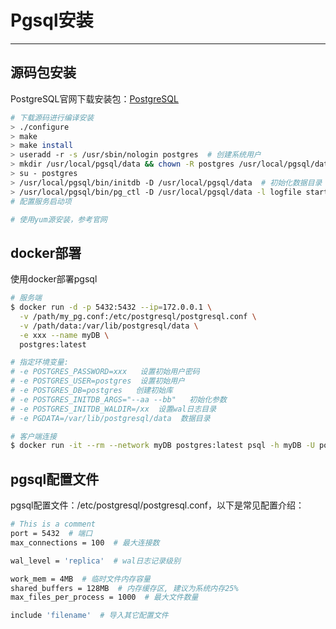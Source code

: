 # Pgsql安装
---

## 源码包安装

PostgreSQL官网下载安装包：[PostgreSQL](https://www.postgresql.org/)

```bash
# 下载源码进行编译安装
> ./configure
> make
> make install
> useradd -r -s /usr/sbin/nologin postgres  # 创建系统用户
> mkdir /usr/local/pgsql/data && chown -R postgres /usr/local/pgsql/data
> su - postgres
> /usr/local/pgsql/bin/initdb -D /usr/local/pgsql/data  # 初始化数据目录
> /usr/local/pgsql/bin/pg_ctl -D /usr/local/pgsql/data -l logfile start  # 启动数据库
# 配置服务启动项

# 使用yum源安装，参考官网
```

## docker部署

使用docker部署pgsql

```bash
# 服务端
$ docker run -d -p 5432:5432 --ip=172.0.0.1 \
  -v /path/my_pg.conf:/etc/postgresql/postgresql.conf \
  -v /path/data:/var/lib/postgresql/data \
  -e xxx --name myDB \
  postgres:latest

# 指定环境变量: 
# -e POSTGRES_PASSWORD=xxx   设置初始用户密码
# -e POSTGRES_USER=postgres  设置初始用户
# -e POSTGRES_DB=postgres   创建初始库
# -e POSTGRES_INITDB_ARGS="--aa --bb"   初始化参数
# -e POSTGRES_INITDB_WALDIR=/xx  设置wal日志目录
# -e PGDATA=/var/lib/postgresql/data  数据目录

# 客户端连接
$ docker run -it --rm --network myDB postgres:latest psql -h myDB -U postgres -d mydb
```

## pgsql配置文件

pgsql配置文件：/etc/postgresql/postgresql.conf，以下是常见配置介绍：

```bash
# This is a comment
port = 5432  # 端口
max_connections = 100  # 最大连接数

wal_level = 'replica'  # wal日志记录级别

work_mem = 4MB  # 临时文件内存容量
shared_buffers = 128MB  # 内存缓存区, 建议为系统内存25%
max_files_per_process = 1000  # 最大文件数量

include 'filename'  # 导入其它配置文件
```